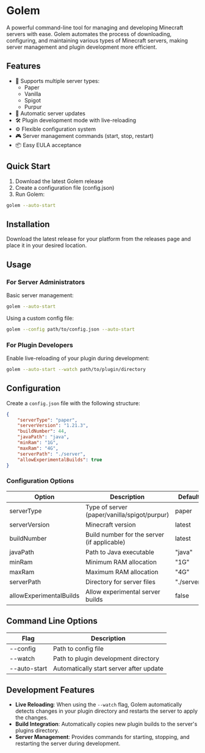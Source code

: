 # Golem

A powerful command-line tool for managing and developing Minecraft servers with ease. Golem automates the process of downloading, configuring, and maintaining various types of Minecraft servers, making server management and plugin development more efficient.

## Features

- 🚀 Supports multiple server types:
  - Paper
  - Vanilla
  - Spigot
  - Purpur
- 🔄 Automatic server updates
- 🛠️ Plugin development mode with live-reloading
- ⚙️ Flexible configuration system
- 🎮 Server management commands (start, stop, restart)
- 📦 Easy EULA acceptance

## Quick Start

1. Download the latest Golem release
2. Create a configuration file (config.json)
3. Run Golem:
```bash
golem --auto-start
```

## Installation

Download the latest release for your platform from the releases page and place it in your desired location.

## Usage

### For Server Administrators

Basic server management:
```bash
golem --auto-start
```

Using a custom config file:
```bash
golem --config path/to/config.json --auto-start
```

### For Plugin Developers

Enable live-reloading of your plugin during development:
```bash
golem --auto-start --watch path/to/plugin/directory
```

## Configuration

Create a `config.json` file with the following structure:

```json
{
    "serverType": "paper",
    "serverVersion": "1.21.3",
    "buildNumber": 44,
    "javaPath": "java",
    "minRam": "1G",
    "maxRam": "4G",
    "serverPath": "./server",
    "allowExperimentalBuilds": true
}
```

### Configuration Options

| Option | Description | Default |
|--------|-------------|---------|
| serverType | Type of server (paper/vanilla/spigot/purpur) | paper |
| serverVersion | Minecraft version | latest |
| buildNumber | Build number for the server (if applicable) | latest |
| javaPath | Path to Java executable | "java" |
| minRam | Minimum RAM allocation | "1G" |
| maxRam | Maximum RAM allocation | "4G" |
| serverPath | Directory for server files | "./server" |
| allowExperimentalBuilds | Allow experimental server builds | false |

## Command Line Options

| Flag | Description |
|------|-------------|
| --config | Path to config file |
| --watch | Path to plugin development directory |
| --auto-start | Automatically start server after update |

## Development Features

- **Live Reloading**: When using the `--watch` flag, Golem automatically detects changes in your plugin directory and restarts the server to apply the changes.
- **Build Integration**: Automatically copies new plugin builds to the server's plugins directory.
- **Server Management**: Provides commands for starting, stopping, and restarting the server during development.
